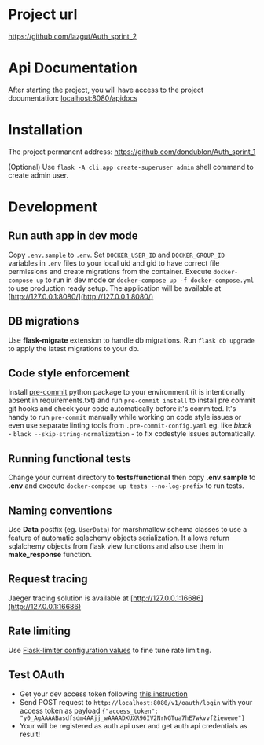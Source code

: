 # Project url
https://github.com/lazgut/Auth_sprint_2

# Api Documentation

After starting the project, you will have access to the project documentation: [localhost:8080/apidocs]( http://localhost:8080/apidocs)

# Installation

The project permanent address: https://github.com/dondublon/Auth_sprint_1

(Optional) Use `flask -A cli.app create-superuser admin` shell command to create admin user.

# Development

## Run auth app in dev mode

Copy `.env.sample` to `.env`. Set `DOCKER_USER_ID` and `DOCKER_GROUP_ID` variables in `.env` files to your local uid and gid to have correct file permissions and create migrations from the container. Execute `docker-compose up` to run in dev mode or `docker-compose up -f docker-compose.yml` to use production ready setup. The application will be available at [http://127.0.0.1:8080/](http://127.0.0.1:8080/)

## DB migrations

Use **flask-migrate** extension to handle db migrations. Run `flask db upgrade` to apply the latest migrations to your db.

## Code style enforcement

Install [pre-commit](https://pypi.org/project/pre-commit/) python package to your environment (it is intentionally absent in requirements.txt) and run `pre-commit install` to install pre commit git hooks and check your code automatically before it's commited. It's handy to run `pre-commit` manually while working on code style issues or even use separate linting tools from `.pre-commit-config.yaml` eg. like *black* -  `black --skip-string-normalization` - to fix codestyle issues automatically.

## Running functional tests

Change your current directory to **tests/functional** then copy **.env.sample** to **.env** and execute `docker-compose up tests --no-log-prefix` to run tests.

## Naming conventions
Use **Data** postfix (eg. `UserData`) for marshmallow schema classes to use a feature of automatic sqlachemy objects serialization. It allows return sqlalchemy objects from flask view functions and also use them in **make_response** function.

## Request tracing
Jaeger tracing solution is available at [http://127.0.0.1:16686](http://127.0.0.1:16686)

## Rate limiting
Use [Flask-limiter configuration values](https://flask-limiter.readthedocs.io/en/stable/configuration.html#RATELIMIT_DEFAULT) to fine tune rate limiting.

## Test OAuth
- Get your dev access token following [this instruction](https://yandex.ru/dev/id/doc/dg/oauth/tasks/get-oauth-token.html)
- Send POST request to `http://localhost:8080/v1/oauth/login` with your access token as payload `{"access_token": "y0_AgAAAABasdfsdm4AAjj_wAAAADXUXR96IV2NrNGTua7hE7wkvvf2iewewe"}`
- Your will be registered as auth api user and get auth api credentials as result!

